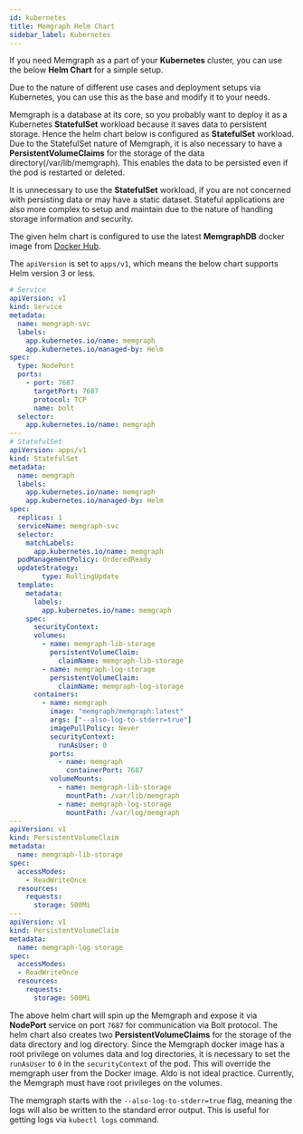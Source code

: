 ```yaml
---
id: kubernetes
title: Memgraph Helm Chart
sidebar_label: Kubernetes
---
```


If you need Memgraph as a part of your **Kubernetes** cluster, you can use the below **Helm Chart** for a simple setup.

Due to the nature of different use cases and deployment setups via Kubernetes, you can use this as the base and modify it to your needs. 

Memgraph is a database at its core, so you probably want to deploy it as a  Kubernetes **StatefulSet** workload because it saves data to persistent storage. Hence the helm chart below is configured as **StatefulSet** workload. Due to the StatefulSet nature of Memgraph, it is also necessary to have a **PersistentVolumeClaims** for the storage of the data directory(/var/lib/memgraph). This enables the data to be persisted even if the pod is restarted or deleted. 

It is unnecessary to use the **StatefulSet** workload, if you are not concerned with persisting data or may have a static dataset. Stateful applications are also more complex to setup and maintain due to the nature of handling storage information and security.

The given helm chart is configured to use the latest **MemgraphDB** docker image from [Docker Hub](https://hub.docker.com/r/memgraph/memgraph). 

The `apiVersion` is set to `apps/v1`, which means the below chart supports Helm version 3 or less.


```yaml
# Service
apiVersion: v1
kind: Service
metadata:
  name: memgraph-svc
  labels:
    app.kubernetes.io/name: memgraph
    app.kubernetes.io/managed-by: Helm
spec:
  type: NodePort
  ports:
    - port: 7687
      targetPort: 7687
      protocol: TCP
      name: bolt
  selector:
    app.kubernetes.io/name: memgraph
---
# StatefulSet
apiVersion: apps/v1
kind: StatefulSet
metadata:
  name: memgraph
  labels:
    app.kubernetes.io/name: memgraph
    app.kubernetes.io/managed-by: Helm
spec:
  replicas: 1
  serviceName: memgraph-svc
  selector:
    matchLabels:
      app.kubernetes.io/name: memgraph
  podManagementPolicy: OrderedReady
  updateStrategy:
        type: RollingUpdate
  template:
    metadata:
      labels:
        app.kubernetes.io/name: memgraph
    spec:
      securityContext:
      volumes:
        - name: memgraph-lib-storage
          persistentVolumeClaim:
            claimName: memgraph-lib-storage
        - name: memgraph-log-storage
          persistentVolumeClaim:
            claimName: memgraph-log-storage
      containers:
        - name: memgraph
          image: "memgraph/memgraph:latest"
          args: ["--also-log-to-stderr=true"]
          imagePullPolicy: Never
          securityContext:
            runAsUser: 0
          ports:
            - name: memgraph
              containerPort: 7687
          volumeMounts:
            - name: memgraph-lib-storage
              mountPath: /var/lib/memgraph
            - name: memgraph-log-storage
              mountPath: /var/log/memgraph
---
apiVersion: v1
kind: PersistentVolumeClaim
metadata:
  name: memgraph-lib-storage
spec:
  accessModes:
    - ReadWriteOnce
  resources:
    requests:
      storage: 500Mi
---
apiVersion: v1
kind: PersistentVolumeClaim
metadata:
  name: memgraph-log-storage
spec:
  accessModes:
  - ReadWriteOnce
  resources:
    requests:
      storage: 500Mi

```

The above helm chart will spin up the Memgraph and expose it via **NodePort** service on port `7687` for communication via Bolt protocol. The helm chart also creates two **PersistentVolumeClaims** for the storage of the data directory and log directory. Since the Memgraph docker image has a root privilege on volumes data and log directories, it is necessary to set the `runAsUser` to `0` in the `securityContext` of the pod. This will override the memgraph user from the Docker image. Aldo is not ideal practice. Currently, the Memgraph must have root privileges on the volumes. 

 The memgraph starts with the `--also-log-to-stderr=true` flag, meaning the logs will also be written to the standard error output. This is useful for getting logs via `kubectl logs` command.

